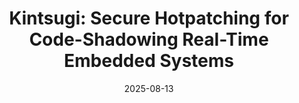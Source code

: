 ---
title: "Kintsugi: Secure Hotpatching for Code-Shadowing Real-Time Embedded Systems"
collection: publications
category: conferences
excerpt: 'Philipp Mackensen, Christian Niesler, Roberto Blanco, Lucas Davi, Veelasha Moonsamy'
date: 2025-08-13
venue: '34th USENIX Security Symposium 2025'
#slidesurl: 'https://www.ndss-symposium.org/wp-content/uploads/3B-f0440-mackensen.pdf'
paperurl: 'https://www.usenix.org/system/files/usenixsecurity25-mackensen.pdf'
---